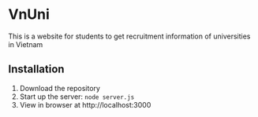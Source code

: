# VnUni

This is a website for students to get recruitment information of universities in Vietnam

## Installation
1. Download the repository
2. Start up the server: `node server.js`
3. View in browser at http://localhost:3000